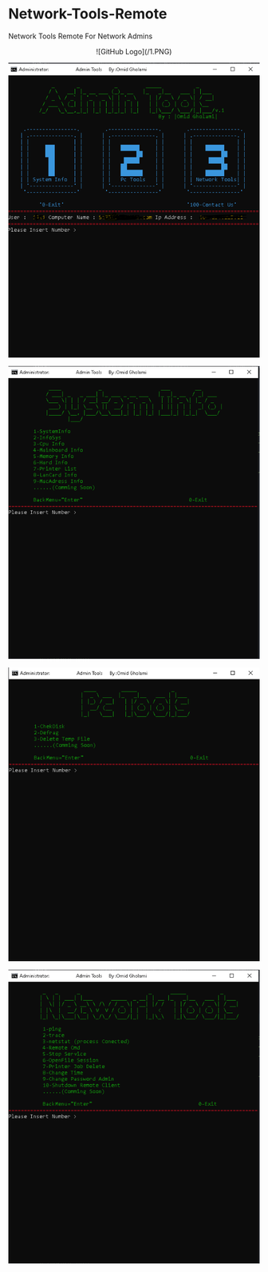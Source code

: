 # Network-Tools-Remote
Network Tools Remote For Network Admins
<p align="center">
  ![GitHub Logo](/1.PNG)
</p>

![GitHub Logo](/1.PNG)

![GitHub Logo](/2.PNG)

![GitHub Logo](/3.PNG)

![GitHub Logo](/4.PNG)
